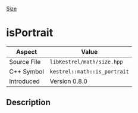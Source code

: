[Size](index.md)
# isPortrait
| Aspect | Value |
| --- | --- |
| Source File | `libKestrel/math/size.hpp` |
| C++ Symbol | `kestrel::math::is_portrait` |
| Introduced | Version 0.8.0 |
## Description
